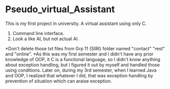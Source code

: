 # Pseudo_virtual_Assistant
This is my first project in university. A virtual assistant using only C.

1. Command line interface.
2. Look a like AI, but not actual AI.

*Don't delete those txt files from Grp 11 {SIRI} folder named "contact" "rest" and "online". 
*As this was my first semester and I didn't have any prior knowledge of OOP, it C is a functional language, so I didn't know anything about exception handling, but I figured it out by myself and handled those using conditions. Later on, during my 3rd semester, when I learned Java and OOP, I realized that whatever I did, that was exception handling by prevention of situation which can araise exception. 
